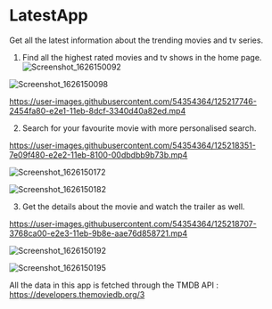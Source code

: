 # LatestApp
Get all the latest information about the trending movies and tv series.  


1. Find all the highest rated movies and tv shows in the home page.
![Screenshot_1626150092](https://user-images.githubusercontent.com/54354364/125390295-5ab67680-e3c2-11eb-9e6e-3335c4724939.png)


![Screenshot_1626150098](https://user-images.githubusercontent.com/54354364/125390315-64d87500-e3c2-11eb-8080-f5a5c3a9ceef.png)

https://user-images.githubusercontent.com/54354364/125217746-2454fa80-e2e1-11eb-8dcf-3340d40a82ed.mp4

2. Search for your favourite movie with more personalised search.


https://user-images.githubusercontent.com/54354364/125218351-7e09f480-e2e2-11eb-8100-00dbdbb9b73b.mp4


![Screenshot_1626150172](https://user-images.githubusercontent.com/54354364/125390326-6bff8300-e3c2-11eb-95f4-ea9b9ae93444.png)


![Screenshot_1626150182](https://user-images.githubusercontent.com/54354364/125390356-79b50880-e3c2-11eb-8267-54573f39f112.png)



3. Get the details about the movie and watch the trailer as well.


https://user-images.githubusercontent.com/54354364/125218707-3768ca00-e2e3-11eb-9b8e-aae76d858721.mp4


![Screenshot_1626150192](https://user-images.githubusercontent.com/54354364/125390403-8fc2c900-e3c2-11eb-8baa-c3176504fed5.png)


![Screenshot_1626150195](https://user-images.githubusercontent.com/54354364/125390408-92bdb980-e3c2-11eb-9e7d-68ab39084a2f.png)



All the data in this app is fetched through the TMDB API : https://developers.themoviedb.org/3

